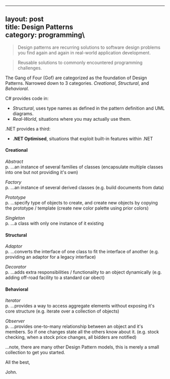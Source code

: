 ------------------------------------------------------------------------

layout: post\
title: Design Patterns\
category: programming\
----

> Design patterns are recurring solutions to software design problems
> you find again and again in real-world application development.

> Reusable solutions to commonly encountered programming challenges.

The Gang of Four (Gof) are categorized as the foundation of Design
Patterns. Narrowed down to 3 categories. *Creational*, *Structural*, and
*Behavioral*.

C\# provides code in:

-   *Structural*, uses type names as defined in the pattern definition
    and UML diagrams.
-   *Real-World*, situations where you may actually use them.

.NET provides a third:

-   **.NET Optimised**, situations that exploit built-in features within
    .NET

#### Creational

*Abstract*\
p. ...an instance of several families of classes (encapsulate multiple
classes into one but not providing it's own)

*Factory*\
p. ...an instance of several derived classes (e.g. build documents from
data)

*Prototype*\
p. ...specify type of objects to create, and create new objects by
copying the prototype / template (create new color palette using prior
colors)

*Singleton*\
p. ...a class with only one instance of it existing

#### Structural

*Adaptor*\
p. ...converts the interface of one class to fit the interface of
another (e.g. providing an adaptor for a legacy interface)

*Decorator*\
p. ...adds extra responsibilities / functionality to an object
dynamically (e.g. adding off-road facility to a standard car obect)

#### Behavioral

*Iterator*\
p. ...provides a way to access aggregate elements without exposing it's
core structure (e.g. iterate over a collection of objects)

*Observer*\
p. ...provides one-to-many relationship between an object and it's
members. So if one changes state all the others know about it. (e.g.
stock checking, when a stock price changes, all bidders are notified)

...note, there are many other Design Pattern models, this is merely a
small collection to get you started.

All the best,

John.
